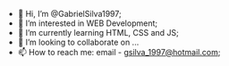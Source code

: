 - 👋 Hi, I’m @GabrielSilva1997;
- 👀 I’m interested in WEB Development;
- 🌱 I’m currently learning HTML, CSS and JS;
- 💞️ I’m looking to collaborate on ...
- 📫 How to reach me: email - gsilva_1997@hotmail.com;

<!---
GabrielSilva1997/GabrielSilva1997 is a ✨ special ✨ repository because its `README.md` (this file) appears on your GitHub profile.
You can click the Preview link to take a look at your changes.
--->
